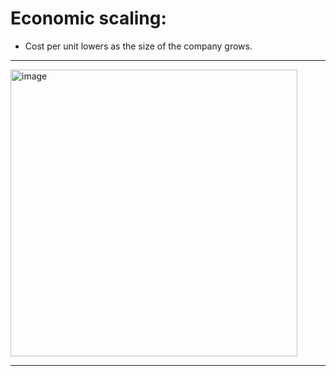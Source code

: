 # Economic scaling:
- Cost per unit lowers as the size of the company grows.

---

<img width="459" alt="image" src="https://github.com/pilipi-puu-puu/Microsoft_Azure/assets/87390353/03ce9fe6-629e-440a-9442-45756a2c25cb">

---
